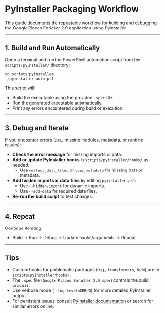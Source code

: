 # PyInstaller Packaging Workflow

This guide documents the repeatable workflow for building and debugging the Google Places Enricher 2.0 application using PyInstaller.

---

## 1. Build and Run Automatically

Open a terminal and run the PowerShell automation script from the `scripts/pyinstaller/` directory:

```powershell
cd scripts/pyinstaller
./pyinstaller-auto.ps1
```

This script will:
- Build the executable using the provided `.spec` file.
- Run the generated executable automatically.
- Print any errors encountered during build or execution.

---

## 3. Debug and Iterate

If you encounter errors (e.g., missing modules, metadata, or runtime issues):

- **Check the error message** for missing imports or data.
- **Add or update PyInstaller hooks** in `scripts/pyinstaller/hooks/` as needed.
  - Use `collect_data_files` or `copy_metadata` for missing data or metadata.
- **Add hidden imports or data files** by editing `pyinstaller.ps1`:
  - Use `--hidden-import` for dynamic imports.
  - Use `--add-data` for required data files.
- **Re-run the build script** to test changes.

---

## 4. Repeat

Continue iterating:
- Build → Run → Debug → Update hooks/arguments → Repeat

---

## Tips

- Custom hooks for problematic packages (e.g., `transformers`, `tqdm`) are in `scripts/pyinstaller/hooks/`.
- The `.spec` file (`Google Places Enricher 2.0.spec`) controls the build process.
- Use verbose mode (`--log-level=DEBUG`) for more detailed PyInstaller output.
- For persistent issues, consult [PyInstaller documentation](https://pyinstaller.org/en/stable/) or search for similar errors online.
